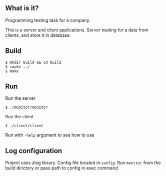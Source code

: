 What is it?
-------------

Programming testing task for a company.

This is a server and client applications.
Server waiting for a data from clients, and store it in database.

Build
-------------

    $ mkdir build && cd build
    $ cmake ../
    $ make

Run
-------------

Run the server

    $ ./monitor/monitor

Run the client

    $ ./client/client

Run with `-help` argument to see how to use

Log configuration
-------------

Project uses zlog library. Config file located in `config`. 
Run `monitor` from the build dirictory or pass path to config in exec command
